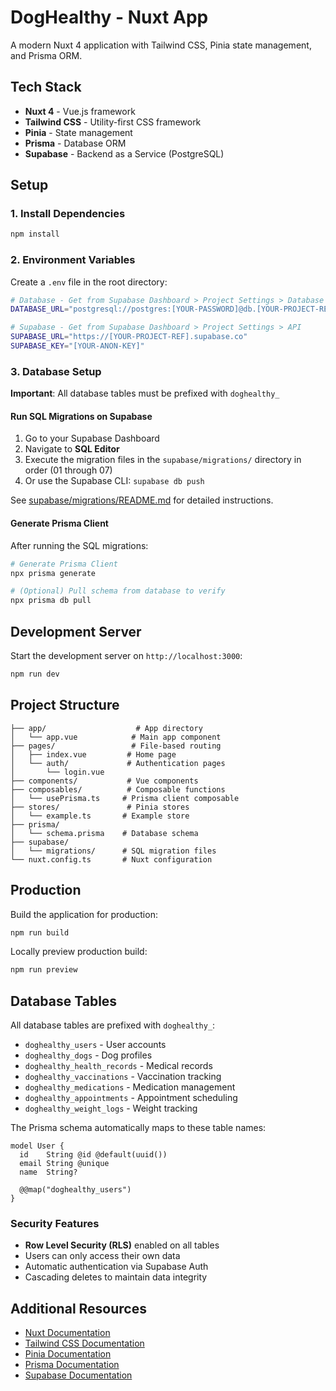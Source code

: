 # DogHealthy - Nuxt App

A modern Nuxt 4 application with Tailwind CSS, Pinia state management, and Prisma ORM.

## Tech Stack

- **Nuxt 4** - Vue.js framework
- **Tailwind CSS** - Utility-first CSS framework
- **Pinia** - State management
- **Prisma** - Database ORM
- **Supabase** - Backend as a Service (PostgreSQL)

## Setup

### 1. Install Dependencies

```bash
npm install
```

### 2. Environment Variables

Create a `.env` file in the root directory:

```bash
# Database - Get from Supabase Dashboard > Project Settings > Database
DATABASE_URL="postgresql://postgres:[YOUR-PASSWORD]@db.[YOUR-PROJECT-REF].supabase.co:5432/postgres"

# Supabase - Get from Supabase Dashboard > Project Settings > API
SUPABASE_URL="https://[YOUR-PROJECT-REF].supabase.co"
SUPABASE_KEY="[YOUR-ANON-KEY]"
```

### 3. Database Setup

**Important**: All database tables must be prefixed with `doghealthy_`

#### Run SQL Migrations on Supabase

1. Go to your Supabase Dashboard
2. Navigate to **SQL Editor**
3. Execute the migration files in the `supabase/migrations/` directory in order (01 through 07)
4. Or use the Supabase CLI: `supabase db push`

See [supabase/migrations/README.md](./supabase/migrations/README.md) for detailed instructions.

#### Generate Prisma Client

After running the SQL migrations:

```bash
# Generate Prisma Client
npx prisma generate

# (Optional) Pull schema from database to verify
npx prisma db pull
```

## Development Server

Start the development server on `http://localhost:3000`:

```bash
npm run dev
```

## Project Structure

```
├── app/                    # App directory
│   └── app.vue            # Main app component
├── pages/                 # File-based routing
│   ├── index.vue         # Home page
│   └── auth/             # Authentication pages
│       └── login.vue
├── components/           # Vue components
├── composables/          # Composable functions
│   └── usePrisma.ts     # Prisma client composable
├── stores/               # Pinia stores
│   └── example.ts       # Example store
├── prisma/
│   └── schema.prisma    # Database schema
├── supabase/
│   └── migrations/      # SQL migration files
└── nuxt.config.ts       # Nuxt configuration
```

## Production

Build the application for production:

```bash
npm run build
```

Locally preview production build:

```bash
npm run preview
```

## Database Tables

All database tables are prefixed with `doghealthy_`:

- `doghealthy_users` - User accounts
- `doghealthy_dogs` - Dog profiles
- `doghealthy_health_records` - Medical records
- `doghealthy_vaccinations` - Vaccination tracking
- `doghealthy_medications` - Medication management
- `doghealthy_appointments` - Appointment scheduling
- `doghealthy_weight_logs` - Weight tracking

The Prisma schema automatically maps to these table names:

```prisma
model User {
  id    String @id @default(uuid())
  email String @unique
  name  String?
  
  @@map("doghealthy_users")
}
```

### Security Features

- **Row Level Security (RLS)** enabled on all tables
- Users can only access their own data
- Automatic authentication via Supabase Auth
- Cascading deletes to maintain data integrity

## Additional Resources

- [Nuxt Documentation](https://nuxt.com/docs)
- [Tailwind CSS Documentation](https://tailwindcss.com/docs)
- [Pinia Documentation](https://pinia.vuejs.org/)
- [Prisma Documentation](https://www.prisma.io/docs)
- [Supabase Documentation](https://supabase.com/docs)
